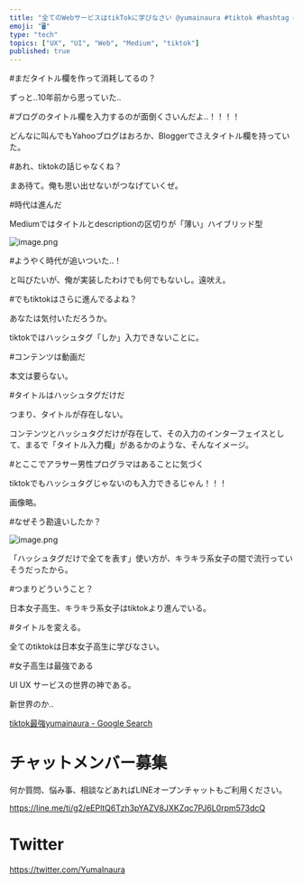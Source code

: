```yaml
---
title: "全てのWebサービスはtikTokに学びなさい @yumainaura #tiktok #hashtag #タイトル #不要論"
emoji: "🖥"
type: "tech"
topics: ["UX", "UI", "Web", "Medium", "tiktok"]
published: true
---
```


#まだタイトル欄を作って消耗してるの？

ずっと‥10年前から思っていた‥

#ブログのタイトル欄を入力するのが面倒くさいんだよ‥！！！！

どんなに叫んでもYahooブログはおろか、Bloggerでさえタイトル欄を持っていた。

#あれ、tiktokの話じゃなくね？

まあ待て。俺も思い出せないがつなげていくぜ。

#時代は進んだ

Mediumではタイトルとdescriptionの区切りが「薄い」ハイブリッド型

![image.png](https://qiita-image-store.s3.amazonaws.com/0/89618/e5f453ba-157e-f58f-6e47-1c51c8284af5.png)


#ようやく時代が追いついた‥！

と叫びたいが、俺が実装したわけでも何でもないし。遠吠え。

#でもtiktokはさらに進んでるよね？

あなたは気付いただろうか。

tiktokではハッシュタグ「しか」入力できないことに。

#コンテンツは動画だ

本文は要らない。

#タイトルはハッシュタグだけだ

つまり、タイトルが存在しない。

コンテンツとハッシュタグだけが存在して、その入力のインターフェイスとして、まるで「タイトル入力欄」があるかのような、そんなイメージ。

#とここでアラサー男性プログラマはあることに気づく

tiktokでもハッシュタグじゃないのも入力できるじゃん！！！

画像略。

#なぜそう勘違いしたか？

![image.png](https://qiita-image-store.s3.amazonaws.com/0/89618/5a5237e6-493f-6c92-df0b-4426a6f33a06.png)

「ハッシュタグだけで全てを表す」使い方が、キラキラ系女子の間で流行っていそうだったから。

#つまりどういうこと？

日本女子高生、キラキラ系女子はtiktokより進んでいる。

#タイトルを変える。

全てのtiktokは日本女子高生に学びなさい。

#女子高生は最強である

UI UX サービスの世界の神である。

新世界のか‥

[tiktok最強yumainaura - Google Search](https://www.google.com/search?q=tiktok%E6%9C%80%E5%BC%B7yumainaura&oq=tiktok%E6%9C%80%E5%BC%B7yumainaura&aqs=chrome..69i57.3308j0j7&sourceid=chrome&ie=UTF-8)









<!-- Update From Qiita API -->

# チャットメンバー募集


何か質問、悩み事、相談などあればLINEオープンチャットもご利用ください。

https://line.me/ti/g2/eEPltQ6Tzh3pYAZV8JXKZqc7PJ6L0rpm573dcQ





# Twitter


https://twitter.com/YumaInaura


<!-- Update From Qiita API -->


